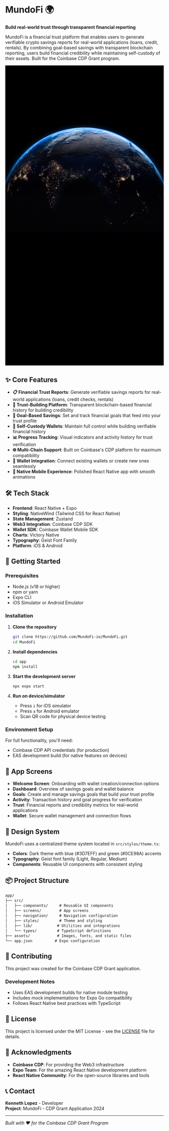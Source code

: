# MundoFi 🌍

**Build real-world trust through transparent financial reporting**

MundoFi is a financial trust platform that enables users to generate verifiable crypto savings reports for real-world applications (loans, credit, rentals). By combining goal-based savings with transparent blockchain reporting, users build financial credibility while maintaining self-custody of their assets. Built for the Coinbase CDP Grant program.

![MundoFi Banner](app/assets/earth-background.jpg)

## ✨ Core Features

- **📋 Financial Trust Reports**: Generate verifiable savings reports for real-world applications (loans, credit checks, rentals)
- **🤝 Trust-Building Platform**: Transparent blockchain-based financial history for building credibility
- **🎯 Goal-Based Savings**: Set and track financial goals that feed into your trust profile
- **🔐 Self-Custody Wallets**: Maintain full control while building verifiable financial history
- **📊 Progress Tracking**: Visual indicators and activity history for trust verification
- **🌐 Multi-Chain Support**: Built on Coinbase's CDP platform for maximum compatibility
- **💼 Wallet Integration**: Connect existing wallets or create new ones seamlessly
- **📱 Native Mobile Experience**: Polished React Native app with smooth animations

## 🛠 Tech Stack

- **Frontend**: React Native + Expo
- **Styling**: NativeWind (Tailwind CSS for React Native)  
- **State Management**: Zustand
- **Web3 Integration**: Coinbase CDP SDK
- **Wallet SDK**: Coinbase Wallet Mobile SDK
- **Charts**: Victory Native
- **Typography**: Geist Font Family
- **Platform**: iOS & Android

## 🚀 Getting Started

### Prerequisites
- Node.js (v18 or higher)
- npm or yarn
- Expo CLI
- iOS Simulator or Android Emulator

### Installation

1. **Clone the repository**
   ```bash
   git clone https://github.com/MundoFi-io/MundoFi.git
   cd MundoFi
   ```

2. **Install dependencies**
   ```bash
   cd app
   npm install
   ```

3. **Start the development server**
   ```bash
   npx expo start
   ```

4. **Run on device/simulator**
   - Press `i` for iOS simulator
   - Press `a` for Android emulator
   - Scan QR code for physical device testing

### Environment Setup

For full functionality, you'll need:
- Coinbase CDP API credentials (for production)
- EAS development build (for native features on devices)

## 📱 App Screens

- **Welcome Screen**: Onboarding with wallet creation/connection options
- **Dashboard**: Overview of savings goals and wallet balance
- **Goals**: Create and manage savings goals that build your trust profile
- **Activity**: Transaction history and goal progress for verification
- **Trust**: Financial reports and credibility metrics for real-world applications
- **Wallet**: Secure wallet management and connection flows

## 🎨 Design System

MundoFi uses a centralized theme system located in `src/styles/theme.ts`:

- **Colors**: Dark theme with blue (#3D7EFF) and green (#0CE98A) accents
- **Typography**: Geist font family (Light, Regular, Medium)
- **Components**: Reusable UI components with consistent styling

## 📦 Project Structure

```
app/
├── src/
│   ├── components/     # Reusable UI components
│   ├── screens/        # App screens
│   ├── navigation/     # Navigation configuration
│   ├── styles/         # Theme and styling
│   ├── lib/           # Utilities and integrations
│   └── types/         # TypeScript definitions
├── assets/            # Images, fonts, and static files
└── app.json          # Expo configuration
```

## 🤝 Contributing

This project was created for the Coinbase CDP Grant application. 

### Development Notes
- Uses EAS development builds for native module testing
- Includes mock implementations for Expo Go compatibility
- Follows React Native best practices with TypeScript

## 📄 License

This project is licensed under the MIT License - see the [LICENSE](LICENSE) file for details.

## 🙏 Acknowledgments

- **Coinbase CDP**: For providing the Web3 infrastructure
- **Expo Team**: For the amazing React Native development platform
- **React Native Community**: For the open-source libraries and tools

## 📞 Contact

**Kenneth Lopez** - Developer  
**Project**: MundoFi - CDP Grant Application 2024

---

*Built with ❤️ for the Coinbase CDP Grant Program*
